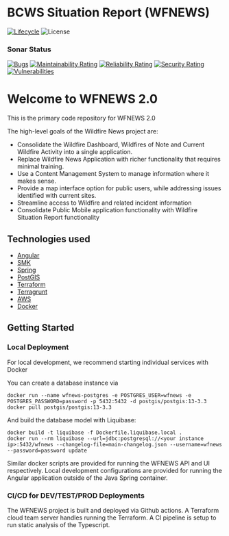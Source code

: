 # BCWS Situation Report (WFNEWS)

[![Lifecycle](https://img.shields.io/badge/Lifecycle-Experimental-339999)](https://github.com/bcgov/repomountie/blob/master/doc/lifecycle-badges.md)
![License](https://img.shields.io/badge/License-Apache_2.0-blue.svg)
### Sonar Status
[![Bugs](https://sonarcloud.io/api/project_badges/measure?project=bcgov_nr-bcws-wfnews&metric=bugs)](https://sonarcloud.io/summary/new_code?id=bcgov_nr-bcws-wfnews)
[![Maintainability Rating](https://sonarcloud.io/api/project_badges/measure?project=bcgov_nr-bcws-wfnews&metric=sqale_rating)](https://sonarcloud.io/summary/new_code?id=bcgov_nr-bcws-wfnews)
[![Reliability Rating](https://sonarcloud.io/api/project_badges/measure?project=bcgov_nr-bcws-wfnews&metric=reliability_rating)](https://sonarcloud.io/summary/new_code?id=bcgov_nr-bcws-wfnews)
[![Security Rating](https://sonarcloud.io/api/project_badges/measure?project=bcgov_nr-bcws-wfnews&metric=security_rating)](https://sonarcloud.io/summary/new_code?id=bcgov_nr-bcws-wfnews)
[![Vulnerabilities](https://sonarcloud.io/api/project_badges/measure?project=bcgov_nr-bcws-wfnews&metric=vulnerabilities)](https://sonarcloud.io/summary/new_code?id=bcgov_nr-bcws-wfnews)

# Welcome to WFNEWS 2.0
This is the primary code repository for WFNEWS 2.0

The high-level goals of the Wildfire News project are:

* Consolidate the Wildfire Dashboard, Wildfires of Note and Current Wildfire Activity into a single application.
* Replace Wildfire News Application with richer functionality that requires minimal training.
* Use a Content Management System to manage information where it makes sense.
* Provide a map interface option for public users, while addressing issues identified with current sites.
* Streamline access to Wildfire and related incident information
* Consolidate Public Mobile application functionality with Wildfire Situation Report functionality

## Technologies used

* [Angular](https://angular.io/)
* [SMK](https://github.com/bcgov/smk)
* [Spring](https://spring.io/)
* [PostGIS](https://postgis.net/)
* [Terraform](https://www.terraform.io)
* [Terragrunt](https://terragrunt.gruntwork.io)
* [AWS](https://aws.amazon.com/)
* [Docker](https://www.docker.com/)

## Getting Started

### Local Deployment

For local development, we recommend starting individual services with Docker

You can create a database instance via

```
docker run --name wfnews-postgres -e POSTGRES_USER=wfnews -e POSTGRES_PASSWORD=password -p 5432:5432 -d postgis/postgis:13-3.3
docker pull postgis/postgis:13-3.3
```

And build the database model with Liquibase:

```
docker build -t liquibase -f Dockerfile.liquibase.local .
docker run --rm liquibase --url=jdbc:postgresql://<your instance ip>:5432/wfnews --changelog-file=main-changelog.json --username=wfnews --password=password update
```

Similar docker scripts are provided for running the WFNEWS API and UI respectively. Local development configurations are provided for running the Angular application outside of the Java Spring container.

### CI/CD for DEV/TEST/PROD Deployments

The WFNEWS project is built and deployed via Github actions. A Terraform cloud team server handles running the Terraform. A CI pipeline is setup to run static analysis of the Typescript.
